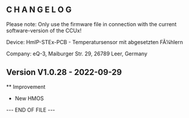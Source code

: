 C H A N G E L O G
-----------------

Please note: Only use the firmware file in connection with the current software-version of the CCUx!

Device:      HmIP-STEx-PCB - Temperatursensor mit abgesetzten FÃ¼hlern

Company:     eQ-3, Maiburger Str. 29, 26789 Leer, Germany



Version V1.0.28 - 2022-09-29
--------------------------------------------------------------

** Improvement
   * New HMOS



--- END OF FILE ---
